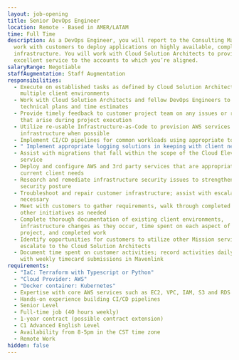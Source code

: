 ```yaml
---
layout: job-opening
title: Senior DevOps Engineer
location: Remote - Based in AMER/LATAM
time: Full Time
description: As a DevOps Engineer, you will report to the Consulting Manager and
  work with customers to deploy applications on highly available, complex AWS
  infrastructure. You will work with Cloud Solution Architects to provide
  excellent service to the accounts to which you’re aligned.
salaryRange: Negotiable
staffAugmentation: Staff Augmentation
responsibilities:
  - Execute on established tasks as defined by Cloud Solution Architects across
    multiple client environments
  - Work with Cloud Solution Architects and fellow DevOps Engineers to validate
    technical plans and time estimates
  - Provide timely feedback to customer project team on any issues or roadblocks
    that arise during project execution
  - Utilize re-usable Infrastructure-as-Code to provision AWS services and
    infrastructure when possible
  - Implement CI/CD pipelines for common workloads using appropriate tooling
  - " Implement appropriate logging solutions in keeping with client needs"
  - Assist with migrations that fall within the scope of the Cloud Elevate
    service
  - Deploy and configure AWS and 3rd party services that are appropriate for
    current client needs
  - Research and remediate infrastructure security issues to strengthen client
    security posture
  - Troubleshoot and repair customer infrastructure; assist with escalations as
    necessary
  - Meet with customers to gather requirements, walk through completed work, or
    other initiatives as needed
  - Complete thorough documentation of existing client environments,
    infrastructure changes as they occur, time spent on each aspect of the
    project, and completed work
  - Identify opportunities for customers to utilize other Mission services and
    escalate to the Cloud Solution Architects
  - Document time spent on customer activities; record activities daily in Jira
    with weekly timecard submissions in Mavenlink
requirements:
  - "IaC: Terraform with Typescript or Python"
  - "Cloud Provider: AWS"
  - "Docker container: Kubernetes"
  - Expertise with core AWS services such as EC2, VPC, IAM, S3 and RDS
  - Hands-on experience building CI/CD pipelines
  - Senior Level
  - Full-time job (40 hours weekly)
  - 1-year contract (possible contract extension)
  - C1 Advanced English Level
  - Availability from 8-5pm in the CST time zone
  - Remote Work
hidden: false
---
```

